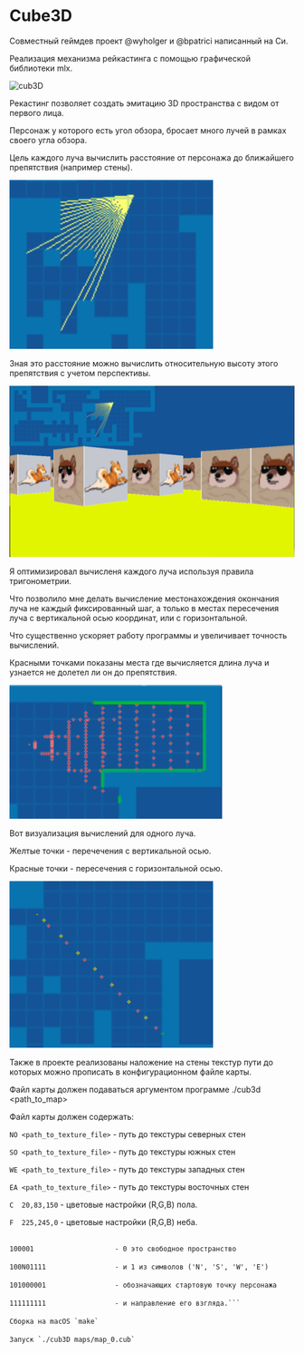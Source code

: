 # Cube3D
Совместный геймдев проект @wyholger и @bpatrici написанный на Си.

Реализация механизма рейкастинга с помощью графической библиотеки mlx.

![cub3D](gif/video.gif)

Рекастинг позволяет создать эмитацию 3D пространства с видом от первого лица.

Персонаж у которого есть угол обзора, бросает много лучей в рамках своего угла обзора.

Цель каждого луча вычислить расстояние от персонажа до ближайшего препятствия (например стены).

![](gif/Screen_1.png)

Зная это расстояние можно вычислить относительную высоту этого препятствия с учетом перспективы.

![](gif/Screen_2.png)

Я оптимизировал вычисленя каждого луча используя правила тригонометрии. 

Что позволило мне делать вычисление местонахождения окончания луча не каждый фиксированный шаг, а только в местах пересечения луча с вертикальной осью координат, или с горизонтальной.

Что существенно ускоряет работу программы и увеличивает точность вычислений.

Красными точками показаны места где вычисляется длина луча и узнается не долетел ли он до препятствия.

![](gif/Screen_3.png)

Вот визуализация вычислений для одного луча.

Желтые точки - перечечения с вертикальной осью.

Красные точки - пересечения с горизонтальной осью.

![](gif/Screen_4.png)

Также в проекте реализованы наложение на стены текстур пути до которых можно прописать в конфигурационном файле карты.

Файл карты должен подаваться аргументом программе ./cub3d <path_to_map>

Файл карты должен содержать:

`NO <path_to_texture_file>` - путь до текстуры северных стен

`SO <path_to_texture_file>` - путь до текстуры южных стен

`WE <path_to_texture_file>` - путь до текстуры западных стен

`EA <path_to_texture_file>` - путь до текстуры восточных стен

`C  20,83,150`              - цветовые настройки (R,G,B) пола.

`F  225,245,0`              - цветовые настройки (R,G,B) неба.

```111111                    - Карта, где 1 это стены

100001                    - 0 это свободное пространство

100N01111                 - и 1 из символов ('N', 'S', 'W', 'E')

101000001                 - обозначающих стартовую точку персонажа

111111111                 - и направление его взгляда.```

Сборка на macOS `make`

Запуск `./cub3D maps/map_0.cub`

